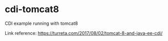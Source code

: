 # cdi-tomcat8
CDI example running with tomcat8

Link reference: https://turreta.com/2017/08/02/tomcat-8-and-java-ee-cdi/
